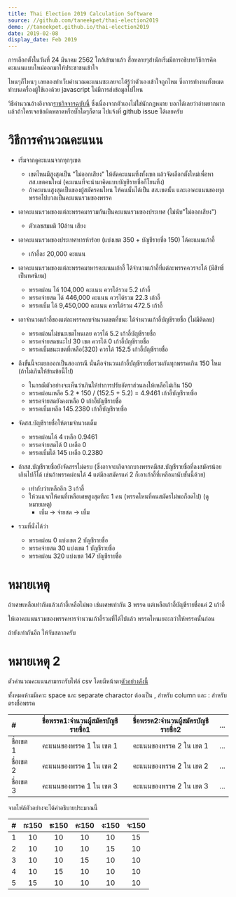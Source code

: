 ```yaml
---
title: Thai Election 2019 Calculation Software
source: //github.com/taneekpet/thai-election2019
demo: //taneekpet.github.io/thai-election2019
date: 2019-02-08
display_date: Feb 2019
---
```


การเลือกตั้งในวันที่ 24 มีนาคม 2562 ใกล้เข้ามาแล้ว
สื่อหลายๆสำนักเริ่มมีการอธิบายวิธีการคิดคะแนนแบบใหม่ออกมาให้ประชาชนเข้าใจ

ไหนๆก็ไหนๆ เลยลองทำเว็บคำนวณคะแนนซะเลยจะได้รู้ว่าตัวเองเข้าใจถูกไหม
ซึ่งการทำงานทั้งหมดทำบนเครื่องผู้ใช้เองด้วย javascript ไม่มีการส่งข้อมูลไปไหน

วิธีคำนวณอ้างอิงจาก[ราชกิจจาฯฉบับนี้][ratchakitcha]
ซึ่งเนื่องจากตัวเองไม่ใช่นักกฎหมาย บอกได้เลยว่าอ่านยากมาก แล้วถ้าใครเจอข้อผิดพลาดหรือบั๊กใดๆก็ตาม ไปแจ้งที่ github issue ได้เลยครับ

วิธีการคำนวณคะแนน
====

- เริ่มจากดูคะแนนจากทุกๆเขต 
  - เขตไหนมีสูงสุดเป็น "ไม่ออกเสียง" ให้ตัดคะแนนทิ้งทั้งเขต แล้วจัดเลือกตั้งใหม่เพื่อหา สส.เขตคนใหม่ (คะแนนที่จะนำมาคิดแบบบัญชีรายชื่อก็โยนทิ้ง)
  - ถ้าคะแนนสูงสุดเป็นของผู้สมัครคนไหน ให้คนนั้นได้เป็น สส.เขตนั้น และเอาคะแนนของทุกพรรคไปบวกเป็นคะแนนรวมของพรรค


- เอาคะแนนรวมของแต่ละพรรคมารวมกันเป็นคะแนนรวมของประเทศ (ไม่นับ"ไม่ออกเสียง")
  - ตัวเลขสมมติ 10ล้าน เสียง


- เอาคะแนนรวมของประเทศหารห้าร้อย (แบ่งเขต 350 + บัญชีรายชื่อ 150) ได้คะแนนเก้าอี้
  - เก้าอี้ละ 20,000 คะแนน


- เอาคะแนนรวมของแต่ละพรรคมาหารคะแนนเก้าอี้ ได้จำนวนเก้าอี้ที่แต่ละพรรคควรจะได้ (มีสิทธิ์เป็นทศนิยม)
  - พรรคผ่อน ได้ 104,000 คะแนน ควรได้รวม 5.2 เก้าอี้ 
  - พรรคจ่ายสด ได้ 446,000 คะแนน ควรได้รวม 22.3 เก้าอี้
  - พรรคเบิ้ม ได้ 9,450,000 คะแนน ควรได้รวม 472.5 เก้าอี้


- เอาจำนวนเก้าอี้ของแต่ละพรรคลบจำนวนเขตที่ชนะ ได้จำนวนเก้าอี้บัญชีรายชื่อ (ไม่มีติดลบ)
  - พรรคผ่อนไม่ชนะเขตไหนเลย ควรได้ 5.2 เก้าอี้บัญชีรายชื่อ
  - พรรคจ่ายสดชนะไป 30 เขต ควรได้ 0 เก้าอี้บัญชีรายชื่อ
  - พรรคเบิ้มชนะเขตที่เหลือ(320) ควรได้ 152.5 เก้าอี้บัญชีรายชื่อ 


- ถึงขั้นนี้จะแยกออกเป็นสองกรณี นั่นคือจำนวนเก้าอี้บัญชีรายชื่อรวมกันทุกพรรคเกิน 150 ไหม (ถ้าไม่เกินให้ข้ามข้อนี้ไป)
  - ในกรณีตัวอย่างจะเห็นว่าเกินให้ทำการปรับอัตราส่วนลงให้เหลือไม่เกิน 150
  - พรรคผ่อนเหลือ 5.2 * 150 / (152.5 + 5.2) = 4.9461 เก้าอี้บัญชีรายชื่อ
  - พรรคจ่ายสดยังคงเหลือ 0 เก้าอี้บัญชีรายชื่อ 
  - พรรคเบิ้มเหลือ 145.2380 เก้าอี้บัญชีรายชื่อ


- จัดสส.บัญชีรายชื่อให้ตามจำนวนเต็ม
  - พรรคผ่อนได้ 4 เหลือ 0.9461
  - พรรคจ่ายสดได้ 0 เหลือ 0
  - พรรคเบิ้มได้ 145 เหลือ 0.2380


- ถ้าสส.บัญชีรายชื่อยังจัดสรรไม่ครบ (ซึ่งอาจจะเกิดจากบางพรรคมีสส.บัญชีรายชื่อที่ลงสมัครน้อยเกินไปก็ได้ เช่นถ้าพรรคผ่อนได้ 4 แต่มีลงสมัครแค่ 2 ก็เอาเก้าอี้ที่เหลือมานับขั้นนี้ด้วย)
  - เท่ากับว่าเหลืออีก 3 เก้าอี้
  - ให้วนแจกให้คนที่เหลือเศษสูงสุดทีละ 1 คน (พรรคไหนที่คนสมัครไม่พอก็อดไป) (ดูหมายเหตุ)
    - เบิ้ม -> จ่ายสด -> เบิ้ม


- รวมที่นั่งได้ว่า
  - พรรคผ่อน 0 แบ่งเขต 2 บัญชีรายชื่อ
  - พรรคจ่ายสด 30 แบ่งเขต 1 บัญชีรายชื่อ
  - พรรคผ่อน 320 แบ่งเขต 147 บัญชีรายชื่อ

หมายเหตุ
====

ถ้าเศษเหลือเท่ากันแล้วเก้าอี้เหลือไม่พอ เช่นเศษเท่ากัน 3 พรรค แต่เหลือเก้าอี้บัญชีรายชื่อแค่ 2 เก้าอี้

ให้เอาคะแนนรวมของพรรคหารจำนวนเก้าอี้รวมที่ได้ไปแล้ว พรรคไหนเยอะกว่าให้พรรคนั้นก่อน

ถ้ายังเท่ากันอีก ให้จับสลากครับ

หมายเหตุ 2
====

ตัวคำนวณคะแนนสามารถรับไฟล์ csv โดยมีหน้าตา[ตัวอย่างดังนี้][csvExample]

ทั้งหมดห้ามมีเคาะ space และ separate charactor ต้องเป็น , สำหรับ column และ : สำหรับตรงชื่อพรรค

|    #    | ชื่อพรรค1:จำนวนผู้สมัครบัญชีรายชื่อ1 | ชื่อพรรค2:จำนวนผู้สมัครบัญชีรายชื่อ2 | ... |
|:------- |:---------------------------:|:--------------------------:|:---:|
| ชื่อเขต 1 |   คะแนนของพรรค 1 ใน เขต 1   |   คะแนนของพรรค 2 ใน เขต 1   | ... |
| ชื่อเขต 2 |   คะแนนของพรรค 1 ใน เขต 2   |   คะแนนของพรรค 2 ใน เขต 2   | ... |
| ชื่อเขต 3 |   คะแนนของพรรค 1 ใน เขต 3   |   คะแนนของพรรค 2 ใน เขต 3   | ... |

จากไฟล์ตัวอย่างจะได้คำอธิบายประมาณนี้

| # | ก:150 | ข:150 | ค:150 | ง:150 | จ:150 |
|:--|:-----:|:-----:|:-----:|:-----:|:-----:|
| 1 |   10  |   10  |   10  |   10  |   15  |
| 2 |   10  |   10  |   10  |   15  |   10  |
| 3 |   10  |   10  |   15  |   10  |   10  |
| 4 |   10  |   15  |   10  |   10  |   10  |
| 5 |   15  |   10  |   10  |   10  |   10  |

[ratchakitcha]: //www.ratchakitcha.soc.go.th/DATA/PDF/2561/A/068/40.PDF
[csvExample]: //taneekpet.github.io/thai-election2019/assets/example.csv
